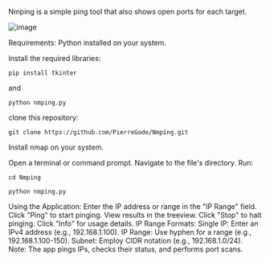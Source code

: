 Nmping is a simple ping tool that also shows open ports for each target.<p>
  
  ![image](https://github.com/PierreGode/Nmping/assets/8579922/c2ca1eb8-266f-435e-bf59-239adcd09913)


Requirements:
Python installed on your system.<p>
Install the required libraries:
```
pip install tkinter
```
and
```
python nmping.py
```

clone this repository:<p>

```
git clone https://github.com/PierreGode/Nmping.git
```

Install nmap on your system.<p>

Open a terminal or command prompt.
Navigate to the file's directory.
Run:
```
cd Nmping
```
```
python nmping.py
```
<p>
Using the Application:
Enter the IP address or range in the "IP Range" field.
Click "Ping" to start pinging.
View results in the treeview.
Click "Stop" to halt pinging.
Click "Info" for usage details.
IP Range Formats:
Single IP: Enter an IPv4 address (e.g., 192.168.1.100).
IP Range: Use hyphen for a range (e.g., 192.168.1.100-150).
Subnet: Employ CIDR notation (e.g., 192.168.1.0/24).
Note: The app pings IPs, checks their status, and performs port scans.
